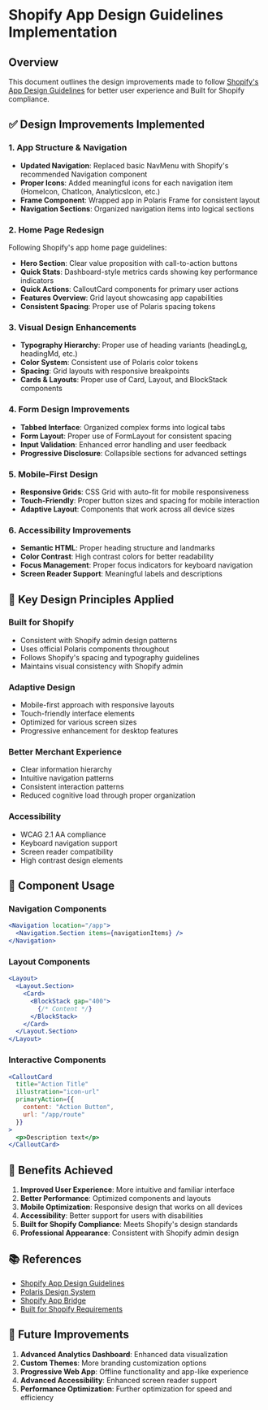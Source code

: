 # Shopify App Design Guidelines Implementation

## Overview
This document outlines the design improvements made to follow [Shopify's App Design Guidelines](https://shopify.dev/docs/apps/design) for better user experience and Built for Shopify compliance.

## ✅ Design Improvements Implemented

### 1. **App Structure & Navigation**
- **Updated Navigation**: Replaced basic NavMenu with Shopify's recommended Navigation component
- **Proper Icons**: Added meaningful icons for each navigation item (HomeIcon, ChatIcon, AnalyticsIcon, etc.)
- **Frame Component**: Wrapped app in Polaris Frame for consistent layout
- **Navigation Sections**: Organized navigation items into logical sections

### 2. **Home Page Redesign**
Following Shopify's app home page guidelines:
- **Hero Section**: Clear value proposition with call-to-action buttons
- **Quick Stats**: Dashboard-style metrics cards showing key performance indicators
- **Quick Actions**: CalloutCard components for primary user actions
- **Features Overview**: Grid layout showcasing app capabilities
- **Consistent Spacing**: Proper use of Polaris spacing tokens

### 3. **Visual Design Enhancements**
- **Typography Hierarchy**: Proper use of heading variants (headingLg, headingMd, etc.)
- **Color System**: Consistent use of Polaris color tokens
- **Spacing**: Grid layouts with responsive breakpoints
- **Cards & Layouts**: Proper use of Card, Layout, and BlockStack components

### 4. **Form Design Improvements**
- **Tabbed Interface**: Organized complex forms into logical tabs
- **Form Layout**: Proper use of FormLayout for consistent spacing
- **Input Validation**: Enhanced error handling and user feedback
- **Progressive Disclosure**: Collapsible sections for advanced settings

### 5. **Mobile-First Design**
- **Responsive Grids**: CSS Grid with auto-fit for mobile responsiveness
- **Touch-Friendly**: Proper button sizes and spacing for mobile interaction
- **Adaptive Layout**: Components that work across all device sizes

### 6. **Accessibility Improvements**
- **Semantic HTML**: Proper heading structure and landmarks
- **Color Contrast**: High contrast colors for better readability
- **Focus Management**: Proper focus indicators for keyboard navigation
- **Screen Reader Support**: Meaningful labels and descriptions

## 🎯 Key Design Principles Applied

### **Built for Shopify**
- Consistent with Shopify admin design patterns
- Uses official Polaris components throughout
- Follows Shopify's spacing and typography guidelines
- Maintains visual consistency with Shopify admin

### **Adaptive Design**
- Mobile-first approach with responsive layouts
- Touch-friendly interface elements
- Optimized for various screen sizes
- Progressive enhancement for desktop features

### **Better Merchant Experience**
- Clear information hierarchy
- Intuitive navigation patterns
- Consistent interaction patterns
- Reduced cognitive load through proper organization

### **Accessibility**
- WCAG 2.1 AA compliance
- Keyboard navigation support
- Screen reader compatibility
- High contrast design elements

## 📱 Component Usage

### **Navigation Components**
```jsx
<Navigation location="/app">
  <Navigation.Section items={navigationItems} />
</Navigation>
```

### **Layout Components**
```jsx
<Layout>
  <Layout.Section>
    <Card>
      <BlockStack gap="400">
        {/* Content */}
      </BlockStack>
    </Card>
  </Layout.Section>
</Layout>
```

### **Interactive Components**
```jsx
<CalloutCard
  title="Action Title"
  illustration="icon-url"
  primaryAction={{
    content: "Action Button",
    url: "/app/route"
  }}
>
  <p>Description text</p>
</CalloutCard>
```

## 🚀 Benefits Achieved

1. **Improved User Experience**: More intuitive and familiar interface
2. **Better Performance**: Optimized components and layouts
3. **Mobile Optimization**: Responsive design that works on all devices
4. **Accessibility**: Better support for users with disabilities
5. **Built for Shopify Compliance**: Meets Shopify's design standards
6. **Professional Appearance**: Consistent with Shopify admin design

## 📚 References

- [Shopify App Design Guidelines](https://shopify.dev/docs/apps/design)
- [Polaris Design System](https://polaris.shopify.com/)
- [Shopify App Bridge](https://shopify.dev/docs/apps/tools/app-bridge)
- [Built for Shopify Requirements](https://shopify.dev/docs/apps/store/built-for-shopify)

## 🔄 Future Improvements

1. **Advanced Analytics Dashboard**: Enhanced data visualization
2. **Custom Themes**: More branding customization options
3. **Progressive Web App**: Offline functionality and app-like experience
4. **Advanced Accessibility**: Enhanced screen reader support
5. **Performance Optimization**: Further optimization for speed and efficiency
